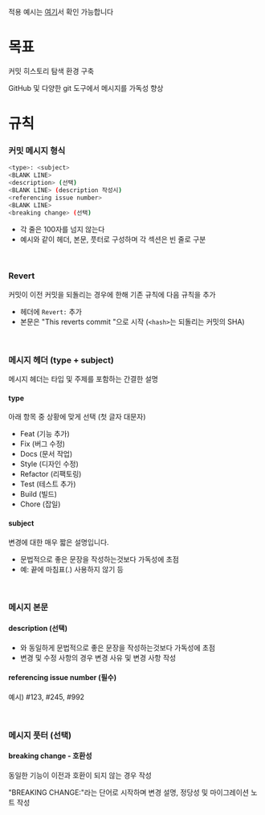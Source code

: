 적용 예시는 [여기](https://github.com/ktb-23/.github/blob/main/collaboration-guidelines/example/commit-message-convention.md)서 확인 가능합니다

# 목표

커밋 히스토리 탐색 환경 구축

GitHub 및 다양한 git 도구에서 메시지를 가독성 향상

# 규칙

### 커밋 메시지 형식

```bash
<type>: <subject>
<BLANK LINE>
<description> (선택)
<BLANK LINE> (description 작성시)
<referencing issue number>
<BLANK LINE>
<breaking change> (선택)
```

- 각 줄은 100자를 넘지 않는다
- 예시와 같이 헤더, 본문, 풋터로 구성하며 각 섹션은 빈 줄로 구분

<br/>

### Revert

커밋이 이전 커밋을 되돌리는 경우에 한해 기존 규칙에 다음 규칙을 추가

- 헤더에 `Revert:` 추가
- 본문은 "This reverts commit <hash>"으로 시작 (`<hash>`는 되돌리는 커밋의 SHA)

<br/>

### 메시지 헤더 (type + subject)

메시지 헤더는 타입 및 주제를 포함하는 간결한 설명

#### type

아래 항목 중 상황에 맞게 선택 (첫 글자 대문자)

- Feat (기능 추가)
- Fix (버그 수정)
- Docs (문서 작업)
- Style (디자인 수정)
- Refactor (리팩토링)
- Test (테스트 추가)
- Build (빌드)
- Chore (잡일)

#### subject

변경에 대한 매우 짧은 설명입니다.

- 문법적으로 좋은 문장을 작성하는것보다 가독성에 초점
- 예: 끝에 마침표(.) 사용하지 않기 등

<br/>

### 메시지 본문

#### description (선택)

- <subject>와 동일하게 문법적으로 좋은 문장을 작성하는것보다 가독성에 초점
- 변경 및 수정 사항의 경우 변경 사유 및 변경 사항 작성

#### referencing issue number (필수)

예시) #123, #245, #992

<br/>

### 메시지 풋터 (선택)

#### breaking change - 호환성

동일한 기능이 이전과 호환이 되지 않는 경우 작성

"BREAKING CHANGE:"라는 단어로 시작하며 변경 설명, 정당성 및 마이그레이션 노트 작성
